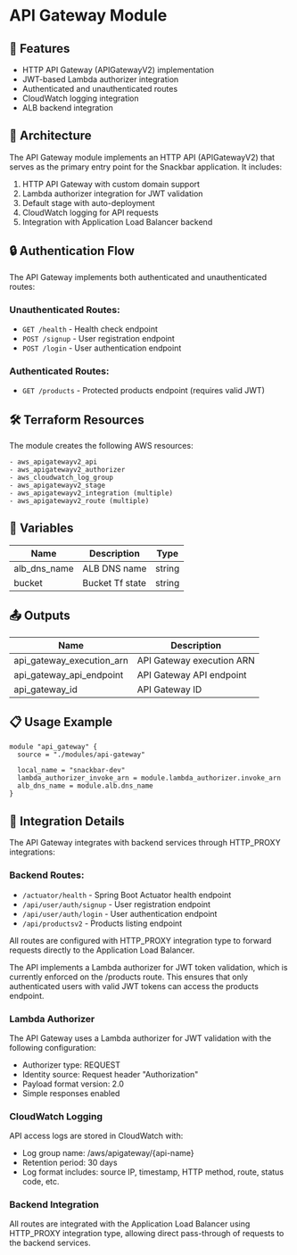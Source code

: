 # API Gateway Module

## 🚀 Features

- HTTP API Gateway (APIGatewayV2) implementation
- JWT-based Lambda authorizer integration
- Authenticated and unauthenticated routes
- CloudWatch logging integration
- ALB backend integration

## 📐 Architecture

The API Gateway module implements an HTTP API (APIGatewayV2) that serves as the primary entry point for the Snackbar application. It includes:

1. HTTP API Gateway with custom domain support
2. Lambda authorizer integration for JWT validation
3. Default stage with auto-deployment
4. CloudWatch logging for API requests
5. Integration with Application Load Balancer backend

## 🔒 Authentication Flow

The API Gateway implements both authenticated and unauthenticated routes:

### Unauthenticated Routes:
- `GET /health` - Health check endpoint
- `POST /signup` - User registration endpoint
- `POST /login` - User authentication endpoint

### Authenticated Routes:
- `GET /products` - Protected products endpoint (requires valid JWT)

## 🛠️ Terraform Resources

The module creates the following AWS resources:

```hcl
- aws_apigatewayv2_api
- aws_apigatewayv2_authorizer
- aws_cloudwatch_log_group
- aws_apigatewayv2_stage
- aws_apigatewayv2_integration (multiple)
- aws_apigatewayv2_route (multiple)
```

## 📝 Variables

| Name | Description | Type |
|------|-------------|------|
| alb_dns_name | ALB DNS name | string |
| bucket | Bucket Tf state | string |

## 📤 Outputs

| Name | Description |
|------|-------------|
| api_gateway_execution_arn | API Gateway execution ARN |
| api_gateway_api_endpoint | API Gateway API endpoint |
| api_gateway_id | API Gateway ID |

## 📋 Usage Example

```hcl
module "api_gateway" {
  source = "./modules/api-gateway"
  
  local_name = "snackbar-dev"
  lambda_authorizer_invoke_arn = module.lambda_authorizer.invoke_arn
  alb_dns_name = module.alb.dns_name
}
```

## 🔄 Integration Details

The API Gateway integrates with backend services through HTTP_PROXY integrations:

### Backend Routes:
- `/actuator/health` - Spring Boot Actuator health endpoint
- `/api/user/auth/signup` - User registration endpoint
- `/api/user/auth/login` - User authentication endpoint
- `/api/productsv2` - Products listing endpoint

All routes are configured with HTTP_PROXY integration type to forward requests directly to the Application Load Balancer.

The API implements a Lambda authorizer for JWT token validation, which is currently enforced on the /products route. This ensures that only authenticated users with valid JWT tokens can access the products endpoint.

### Lambda Authorizer
The API Gateway uses a Lambda authorizer for JWT validation with the following configuration:
- Authorizer type: REQUEST
- Identity source: Request header "Authorization"
- Payload format version: 2.0
- Simple responses enabled

### CloudWatch Logging
API access logs are stored in CloudWatch with:
- Log group name: /aws/apigateway/{api-name}
- Retention period: 30 days
- Log format includes: source IP, timestamp, HTTP method, route, status code, etc.

### Backend Integration
All routes are integrated with the Application Load Balancer using HTTP_PROXY integration type, allowing direct pass-through of requests to the backend services.